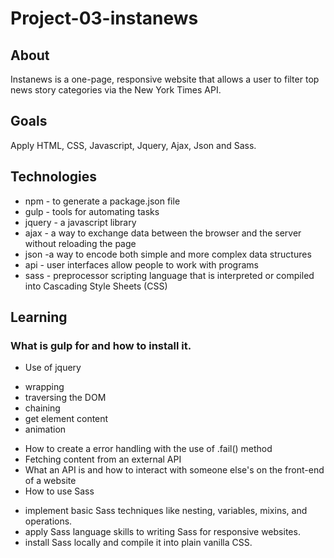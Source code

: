 # Project-03-instanews

## About
Instanews is a one-page, responsive website that allows a user to filter top news story categories via the New York Times API.

## Goals
Apply HTML, CSS, Javascript, Jquery, Ajax, Json and Sass.

## Technologies
* npm - to generate a package.json file
* gulp - tools for automating tasks
* jquery -  a javascript library
* ajax - a way to exchange data between the browser and the server without reloading the page
* json -a way to encode both simple and more complex data structures
* api - user interfaces allow people to work with programs
* sass - preprocessor scripting language that is interpreted or compiled into Cascading Style Sheets (CSS)

## Learning
### What is gulp for and how to install it.
* Use of jquery 
- wrapping
- traversing the DOM
- chaining
- get element content
- animation
* How to create a error handling with the use of .fail() method
* Fetching content from an external API
* What an API is and how to interact with someone else's on the front-end of a website
* How to use Sass 
- implement basic Sass techniques like nesting, variables, mixins, and operations.
- apply Sass language skills to writing Sass for responsive websites.
- install Sass locally and compile it into plain vanilla CSS.
